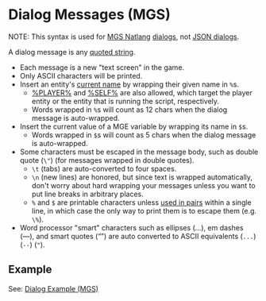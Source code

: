 # Dialog Messages (MGS)

NOTE: This syntax is used for [MGS Natlang](mgs/mgs_natlang) [dialogs](mgs/dialogs_mgs), not [JSON dialogs](dialogs/dialogs_json).

A dialog message is any [quoted string](mgs/variables/quoted_string).

- Each message is a new "text screen" in the game.
- Only ASCII characters will be printed.
- Insert an entity's [current name](scripts/printing_current_values) by wrapping their given name in `%`s.
	- [%PLAYER%](entities/_PLAYER_) and [%SELF%](entities/_SELF_) are also allowed, which target the player entity or the entity that is running the script, respectively.
	- Words wrapped in `%`s will count as 12 chars when the dialog message is auto-wrapped.
- Insert the current value of a MGE variable by wrapping its name in `$`s.
	- Words wrapped in `$`s will count as 5 chars when the dialog message is auto-wrapped.
- Some characters must be escaped in the message body, such as double quote (`\"`) (for messages wrapped in double quotes).
	- `\t` (tabs) are auto-converted to four spaces.
	- `\n` (new lines) are honored, but since text is wrapped automatically, don't worry about hard wrapping your messages unless you want to put line breaks in arbitrary places.
	- `%` and `$` are printable characters unless [used in pairs](scripts/printing_current_values) within a single line, in which case the only way to print them is to escape them (e.g. `\%`).
- Word processor "smart" characters such as ellipses (…), em dashes (—), and smart quotes (“”) are auto converted to ASCII equivalents (`...`) (`--`) (`"`).

## Example

See: [Dialog Example (MGS)](mgs/dialog_example_mgs)
